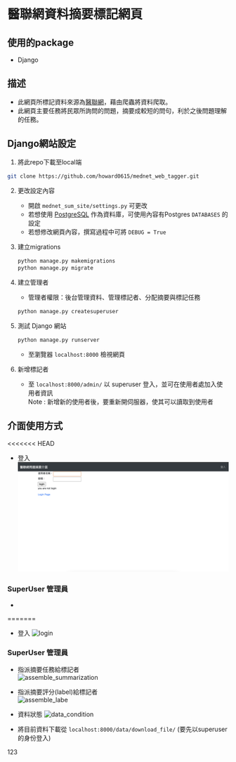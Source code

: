 # 醫聯網資料摘要標記網頁

## 使用的package
* Django

## 描述
* 此網頁所標記資料來源為[醫聯網](https://med-net.com/)，藉由爬蟲將資料爬取。
* 此網頁主要任務將民眾所詢問的問題，摘要成較短的問句，利於之後問題理解的任務。

## Django網站設定

1. 將此repo下載至local端
```bash
git clone https://github.com/howard0615/mednet_web_tagger.git
```
2. 更改設定內容
    * 開啟 `mednet_sum_site/settings.py` 可更改
    * 若想使用 [PostgreSQL](https://www.postgresql.org/) 作為資料庫，可使用內容有Postgres `DATABASES` 的設定
    * 若想修改網頁內容，撰寫過程中可將 `DEBUG = True`

3. 建立migrations
    ```bash
    python manage.py makemigrations
    python manage.py migrate
    ```

4. 建立管理者
    * 管理者權限：後台管理資料、管理標記者、分配摘要與標記任務
    ```bash
    python manage.py createsuperuser
    ```

5. 測試 Django 網站
    ```bash
    python manage.py runserver
    ```
    * 至瀏覽器 `localhost:8000` 檢視網頁

6. 新增標記者
    * 至 `localhost:8000/admin/` 以 superuser 登入，並可在使用者處加入使用者資訊  
    Note : 新增新的使用者後，要重新開伺服器，使其可以讀取到使用者

## 介面使用方式
<<<<<<< HEAD
* 登入  
   ![text](https://github.com/howard0615/mednet_web_tagger/blob/master/img/login_page.png)
### SuperUser 管理員
* 
=======
* 登入
![login]('https://github.com/howard0615/mednet_web_tagger/blob/master/img/login_page.png')

### SuperUser 管理員
* 指派摘要任務給標記者  
![assemble_summarization]('https://github.com/howard0615/mednet_web_tagger/blob/master/img/superuser_assemblesummmarization_page.png')

* 指派摘要評分(label)給標記者  
![assemble_labe]('https://github.com/howard0615/mednet_web_tagger/blob/master/img/superuser_assemblelabel_page.png')

* 資料狀態
![data_condition]('https://github.com/howard0615/mednet_web_tagger/blob/master/img/superuser_data_condition.png')

* 將目前資料下載從 `localhost:8000/data/download_file/` (要先以superuser的身份登入)

123